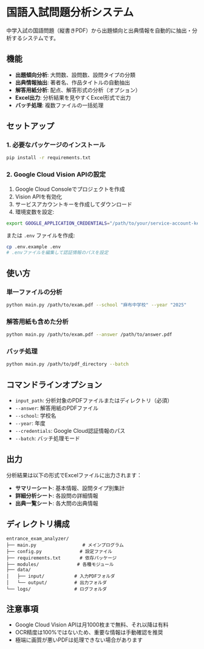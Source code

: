 # 国語入試問題分析システム

中学入試の国語問題（縦書きPDF）から出題傾向と出典情報を自動的に抽出・分析するシステムです。

## 機能

- **出題傾向分析**: 大問数、設問数、設問タイプの分類
- **出典情報抽出**: 著者名、作品タイトルの自動抽出
- **解答用紙分析**: 配点、解答形式の分析（オプション）
- **Excel出力**: 分析結果を見やすくExcel形式で出力
- **バッチ処理**: 複数ファイルの一括処理

## セットアップ

### 1. 必要なパッケージのインストール

```bash
pip install -r requirements.txt
```

### 2. Google Cloud Vision APIの設定

1. Google Cloud Consoleでプロジェクトを作成
2. Vision APIを有効化
3. サービスアカウントキーを作成してダウンロード
4. 環境変数を設定:

```bash
export GOOGLE_APPLICATION_CREDENTIALS="/path/to/your/service-account-key.json"
```

または `.env` ファイルを作成:

```bash
cp .env.example .env
# .envファイルを編集して認証情報のパスを設定
```

## 使い方

### 単一ファイルの分析

```bash
python main.py /path/to/exam.pdf --school "麻布中学校" --year "2025"
```

### 解答用紙も含めた分析

```bash
python main.py /path/to/exam.pdf --answer /path/to/answer.pdf
```

### バッチ処理

```bash
python main.py /path/to/pdf_directory --batch
```

## コマンドラインオプション

- `input_path`: 分析対象のPDFファイルまたはディレクトリ（必須）
- `--answer`: 解答用紙のPDFファイル
- `--school`: 学校名
- `--year`: 年度
- `--credentials`: Google Cloud認証情報のパス
- `--batch`: バッチ処理モード

## 出力

分析結果は以下の形式でExcelファイルに出力されます：

- **サマリーシート**: 基本情報、設問タイプ別集計
- **詳細分析シート**: 各設問の詳細情報
- **出典一覧シート**: 各大問の出典情報

## ディレクトリ構成

```
entrance_exam_analyzer/
├── main.py                 # メインプログラム
├── config.py              # 設定ファイル
├── requirements.txt       # 依存パッケージ
├── modules/              # 各種モジュール
├── data/
│   ├── input/           # 入力PDFフォルダ
│   └── output/          # 出力フォルダ
└── logs/                # ログフォルダ
```

## 注意事項

- Google Cloud Vision APIは月1000枚まで無料、それ以降は有料
- OCR精度は100%ではないため、重要な情報は手動確認を推奨
- 極端に画質が悪いPDFは処理できない場合があります